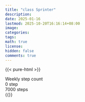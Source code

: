 ```yaml
---
title: "class Sprinter"
description: 
date: 2025-01-16
lastmod: 2025-10-20T16:16:14+08:00
image: 
categories: 
tags: 
math: true
license: 
hidden: false
comments: true
---
```

{{< pure-html >}}
<div class="chart-wrap vertical">
  <div class="title">Weekly step count</div>
  <div class="grid">
    <div class="bottom"> 0 step </div>
    <div class="bar" style="--bar-value:0%;" data-name="0" title="10-14"></div>
    <div class="bar" style="--bar-value:0%;" data-name="0" title="10-15"></div>
    <div class="bar" style="--bar-value:0%;" data-name="0" title="10-16"></div>
    <div class="bar" style="--bar-value:0%;" data-name="0" title="10-17"></div>
    <div class="bar" style="--bar-value:0%;" data-name="0" title="10-18"></div>
    <div class="bar" style="--bar-value:0%;" data-name="0" title="10-19"></div>
    <div class="bar" style="--bar-value:0%;" data-name="0" title="10-20"></div>
<div class="top"> 7000 steps </div>
  </div>
</div>
{{</ pure-html >}}